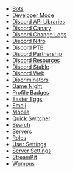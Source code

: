 * [Bots](/bots) <!--bot-->
* [Developer Mode](/developermode) <!--dev mode;dev-mode;developer-->
* [Discord API Libraries](/libraries) <!--api;libraries;dapi-->
* [Discord Canary](/canary) <!--alpha;dcanary;almightydabbit;dabbit;daddit;canary;rabbit-->
* [Discord Change Logs](/changelog)
* [Discord Nitro](/nitro) <!--zoom;turbo;nitro;fast;premium-->
* [Discord PTB](/ptb) <!--ptb;dptb;public test build;beta-->
* [Discord Partnership](/partner) <!--mallorypls;partner;partnership;partnered-->
* [Discord Resources](/resources) <!--resources;dresources-->
* [Discord Stable](/stable) <!--stable;dstable;download-->
* [Discord Web](/web) <!--web-->
* [Discriminators](/discriminator) <!--discrim;discriminator;discordtag-->
* [Game Night](/gamenight) <!--twitch;stream;vlog;game night-->
* [Profile Badges](/badges) <!--badges;badge-->
* [Easter Eggs](/eastereggs) <!--easter;eastereggs;konami-->
* [Emoji](/emoji) <!--emote;emotes;emojis;emoticons;emoticon;smileys-->
* [Mobile](/mobile) <!--testflight;android;ios-->
* [Quick Switcher](/quickswitcher) <!--quickswitcher;fastswitcher;sonic;qs;speedoflight-->
* [Search](/search)
* [Servers](/servers) <!--guilds;server;guild-->
* [Roles](/roles) <!--role-->
* [User Settings](/usersettings) <!--usettings;usersettings;user-->
* [Server Settings](/serversettings) <!--ssettings;serversettings-->
* [StreamKit](/streamkit)
* [Wumpus](/wumpus) <!--thatthingmalloryhates-->


